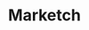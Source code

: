 ---
title: Marketch
intro: Generates a HTML page where you can get measures, CSS styles and asset exports.
linkurl: https://github.com/tudou527/marketch
tags:
- Sketch plugin
- Open source
type: puzzle-piece
preview: resources/marketch.png
---